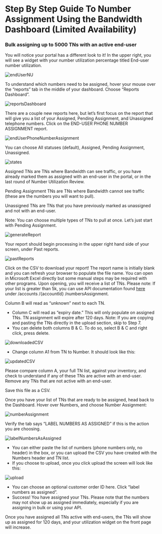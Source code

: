 # Step By Step Guide To Number Assignment Using the Bandwidth Dashboard (Limited Availability)

### Bulk assigning up to 5000 TNs with an active end-user

You will notice your portal has a different look to it! In the upper right, you will see a widget with your number utilization percentage titled End-user number utilization.

![endUserNU](../images/nur-images/endUserNU.png)

To understand which numbers need to be assigned, hover your mouse over the “reports” tab in the middle of your dashboard. Choose “Reports Dashboard”.

![reportsDashboard](../images/nur-images/reportsDashboard.png)

There are a couple new reports here, but let’s first focus on the report that will give you a list of your Assigned, Pending Assignment, and Unassigned telephone numbers. Click on the END-USER PHONE NUMBER ASSIGNMENT report.

![endUserPhoneNumberAssignment](../images/nur-images/endUserPhoneNumberAssignment.png)

You can choose All statuses (default), Assigned, Pending Assignment, Unassigned.

![states](../images/nur-images/states.png)

Assigned TNs are TNs where Bandwidth can see traffic, or you have already marked them as assigned with an end-user in the portal, or in the last round of Number Utilization Review.

Pending Assignment TNs are TNs where Bandwidth cannot see traffic (these are the numbers you will want to pull).

Unassigned TNs are TNs that you have previously marked as unassigned and not with an end-user.

Note: You can choose multiple types of TNs to pull at once. Let’s just start with Pending Assignment.

![generateReport](../images/nur-images/generateReport.png)

Your report should begin processing in the upper right hand side of your screen, under Past reports.

![pastReports](../images/nur-images/pastReports.png)

Click on the CSV to download your report! The report name is initially blank and you can refresh your browser to populate the file name. You can open in Microsoft Excel directly but some manual steps may be required with other programs. Upon opening, you will receive a list of TNs. Please note: If your list is greater than 5k, you can use API documentation found [here](../apiReference.md) under /accounts /{accountId} /numbersAssignment.

Column B will read as “unknown” next to each TN.

* Column C will read as “expiry date.” This will only populate on assigned TNs. TN assignment will expire after 120 days. Note: If you are copying and pasting the TNs directly in the upload section, skip to Step 7. 
* You can delete both columns B & C. To do so, select B & C and right click, press delete.

![downloadedCSV](../images/nur-images/downloadedCSV.png)

* Change column A1 from TN to Number. It should look like this:

![updatedCSV](../images/nur-images/updatedCSV.png)

Please compare column A, your full TN list, against your inventory, and check to understand if any of these TNs are active with an end-user. Remove any TNs that are not active with an end-user.

Save this file as a CSV.

Once you have your list of TNs that are ready to be assigned, head back to the Dashboard. Hover over Numbers, and choose Number Assignment:

![numberAssignment](../images/nur-images/numberAssignment.png)

Verify the tab says “LABEL NUMBERS AS ASSIGNED” if this is the action you are choosing.

![labelNumbersAsAssigned](../images/nur-images/labelNumbersAsAssigned.png)

* You can either paste the list of numbers (phone numbers only, no header) in the box, or you can upload the CSV you have created with the Numbers header and TN list.
* If you choose to upload, once you click upload the screen will look like this:

![upload](../images/nur-images/upload.png)

* You can choose an optional customer order ID here. Click “label numbers as assigned”.
* Success! You have assigned your TNs. Please note that the numbers may not show up as assigned immediately, especially if you are assigning in bulk or using your API.

Once you have assigned all TNs active with end-users, the TNs will show up as assigned for 120 days, and your utilization widget on the front page will increase.
<br><br>
